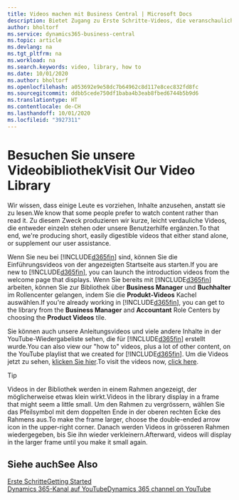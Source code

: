 ```yaml
---
title: Videos machen mit Business Central | Microsoft Docs
description: Bietet Zugang zu Erste Schritte-Videos, die veranschaulichen, wie häufige Aufgaben ausgeführt werden.
author: bholtorf
ms.service: dynamics365-business-central
ms.topic: article
ms.devlang: na
ms.tgt_pltfrm: na
ms.workload: na
ms.search.keywords: video, library, how to
ms.date: 10/01/2020
ms.author: bholtorf
ms.openlocfilehash: a053692e9e58dc7b64962c8d117e8cec832fd8fc
ms.sourcegitcommit: ddbb5cede750df1baba4b3eab8fbed6744b5b9d6
ms.translationtype: HT
ms.contentlocale: de-CH
ms.lasthandoff: 10/01/2020
ms.locfileid: "3927311"
---
```

# <a name="visit-our-video-library"></a><span data-ttu-id="35189-103">Besuchen Sie unsere Videobibliothek</span><span class="sxs-lookup"><span data-stu-id="35189-103">Visit Our Video Library</span></span>

<span data-ttu-id="35189-104">Wir wissen, dass einige Leute es vorziehen, Inhalte anzusehen, anstatt sie zu lesen.</span><span class="sxs-lookup"><span data-stu-id="35189-104">We know that some people prefer to watch content rather than read it.</span></span> <span data-ttu-id="35189-105">Zu diesem Zweck produzieren wir kurze, leicht verdauliche Videos, die entweder einzeln stehen oder unsere Benutzerhilfe ergänzen.</span><span class="sxs-lookup"><span data-stu-id="35189-105">To that end, we're producing short, easily digestible videos that either stand alone, or supplement our user assistance.</span></span>  

<span data-ttu-id="35189-106">Wenn Sie neu bei [!INCLUDE[d365fin](includes/d365fin_md.md)] sind, können Sie die Einführungsvideos von der angezeigten Startseite aus starten.</span><span class="sxs-lookup"><span data-stu-id="35189-106">If you are new to [!INCLUDE[d365fin](includes/d365fin_md.md)], you can launch the introduction videos from the welcome page that displays.</span></span> <span data-ttu-id="35189-107">Wenn Sie bereits mit [!INCLUDE[d365fin](includes/d365fin_md.md)] arbeiten, können Sie zur Bibliothek über **Business Manager** und **Buchhalter** im Rollencenter gelangen, indem Sie die **Produkt-Videos** Kachel auswählen.</span><span class="sxs-lookup"><span data-stu-id="35189-107">If you're already working in [!INCLUDE[d365fin](includes/d365fin_md.md)], you can get to the library from the **Business Manager** and **Accountant** Role Centers by choosing the **Product Videos** tile.</span></span>  

<span data-ttu-id="35189-108">Sie können auch unsere Anleitungsvideos und viele andere Inhalte in der YouTube-Wiedergabeliste sehen, die für [!INCLUDE[d365fin](includes/d365fin_md.md)] erstellt wurde.</span><span class="sxs-lookup"><span data-stu-id="35189-108">You can also view our "how to" videos, plus a lot of other content, on the YouTube playlist that we created for [!INCLUDE[d365fin](includes/d365fin_md.md)].</span></span> <span data-ttu-id="35189-109">Um die Videos jetzt zu sehen, [klicken Sie hier](https://go.microsoft.com/fwlink/?linkid=851533).</span><span class="sxs-lookup"><span data-stu-id="35189-109">To visit the videos now, [click here](https://go.microsoft.com/fwlink/?linkid=851533).</span></span>

> [!Tip]  
> <span data-ttu-id="35189-110">Videos in der Bibliothek werden in einem Rahmen angezeigt, der möglicherweise etwas klein wirkt.</span><span class="sxs-lookup"><span data-stu-id="35189-110">Videos in the library display in a frame that might seem a little small.</span></span> <span data-ttu-id="35189-111">Um den Rahmen zu vergrössern, wählen Sie das Pfeilsymbol mit dem doppelten Ende in der oberen rechten Ecke des Rahmens aus.</span><span class="sxs-lookup"><span data-stu-id="35189-111">To make the frame larger, choose the double-ended arrow icon in the upper-right corner.</span></span> <span data-ttu-id="35189-112">Danach werden Videos in grösseren Rahmen wiedergegeben, bis Sie ihn wieder verkleinern.</span><span class="sxs-lookup"><span data-stu-id="35189-112">Afterward, videos will display in the larger frame until you make it small again.</span></span>

## <a name="see-also"></a><span data-ttu-id="35189-113">Siehe auch</span><span class="sxs-lookup"><span data-stu-id="35189-113">See Also</span></span>

[<span data-ttu-id="35189-114">Erste Schritte</span><span class="sxs-lookup"><span data-stu-id="35189-114">Getting Started</span></span>](product-get-started.md)  
[<span data-ttu-id="35189-115">Dynamics 365-Kanal auf YouTube</span><span class="sxs-lookup"><span data-stu-id="35189-115">Dynamics 365 channel on YouTube</span></span>](https://www.youtube.com/channel/UCJGCg4rB3QSs8y_1FquelBQ)  
